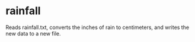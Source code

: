 # rainfall
Reads rainfall.txt, converts the inches of rain to centimeters, and writes the new data to a new file.
